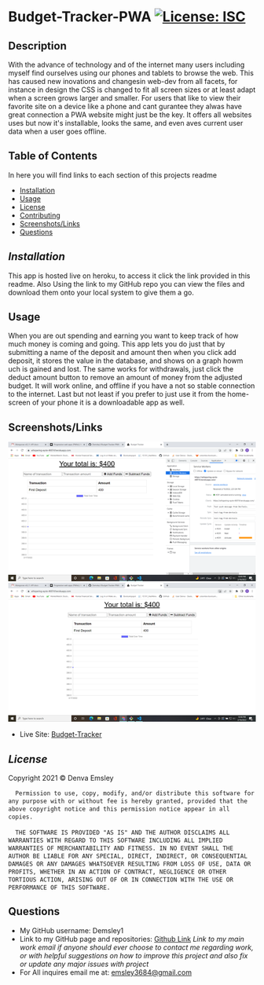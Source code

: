 # Budget-Tracker-PWA [![License: ISC](https://img.shields.io/badge/License-ISC-blue.svg)](https://opensource.org/licenses/ISC)
  ## Description 

  With the advance of technology and of the internet many users including myself find ourselves using our phones and tablets to browse the web. This has caused new inovations and changesin web-dev from all facets, for instance in design the CSS is changed to fit all screen sizes or at least adapt when a screen grows larger and smaller. For users that like to view their favorite site on a device like a phone and cant gurantee they alwas have great connection a PWA website might just be the key. It offers all websites uses but now it's installable, looks the same, and even aves current user data when a user goes offline.

  ## Table of Contents
  In here you will find links to each section of this projects readme
  - [Installation](#installation)
  - [Usage](#usage)
  - [License](#license)
  - [Contributing](#contribution)
  - [Screenshots/Links](#screenshots/links)
  - [Questions](#questions)

  ## *Installation*

  This app is hosted live on heroku, to access it click the link provided in this readme. Also Using the link to my GitHub repo you can view the files and download them onto your local system to give them a go.

  ## Usage 

  When you are out spending and earning you want to keep track of how much money is coming and going. This app lets you do just that by submitting a name of the deposit and amount then when you click add deposit, it stores the value in the database, and shows on a graph howm uch is gained and lost. The same works for withdrawals, just click the deduct amount button to remove an amount of money from the adjusted budget. It will work online, and offline if you have a not so stable connection to the internet. Last but not least if you prefer to just use it from the home-screen of your phone it is a downloadable app as well. 

  ## Screenshots/Links

  ![Screenshot1](images/Screenshot1.png)
  ![Screenshot2](images/Screenshot2.png)
  - Live Site: [Budget-Tracker](https://whispering-eyrie-46974.herokuapp.com/)
 
  ## *License*

  Copyright 2021 &copy; Denva Emsley

      Permission to use, copy, modify, and/or distribute this software for any purpose with or without fee is hereby granted, provided that the above copyright notice and this permission notice appear in all copies.
      
      THE SOFTWARE IS PROVIDED "AS IS" AND THE AUTHOR DISCLAIMS ALL WARRANTIES WITH REGARD TO THIS SOFTWARE INCLUDING ALL IMPLIED WARRANTIES OF MERCHANTABILITY AND FITNESS. IN NO EVENT SHALL THE AUTHOR BE LIABLE FOR ANY SPECIAL, DIRECT, INDIRECT, OR CONSEQUENTIAL DAMAGES OR ANY DAMAGES WHATSOEVER RESULTING FROM LOSS OF USE, DATA OR PROFITS, WHETHER IN AN ACTION OF CONTRACT, NEGLIGENCE OR OTHER TORTIOUS ACTION, ARISING OUT OF OR IN CONNECTION WITH THE USE OR PERFORMANCE OF THIS SOFTWARE.
      

  ## Questions 

  - My GitHub username: Demsley1
  - Link to my GitHub page and repositories: [Github Link](https://github.com/Demsley1)
  _Link to my main work email if anyone should ever choose to contact me regarding work, or with helpful suggestions on how to improve this project and 
  also fix or update any major issues with project_
  - For All inquires email me at: emsley3684@gmail.com
